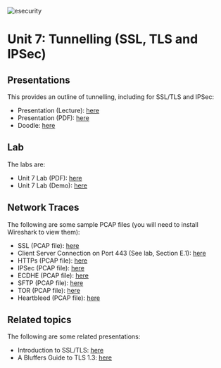 ![esecurity](https://raw.githubusercontent.com/billbuchanan/esecurity/master/z_associated/esecurity_graphics.jpg)

#  Unit 7: Tunnelling (SSL, TLS and IPSec)

## Presentations
This provides an outline of tunnelling, including for SSL/TLS and IPSec:

* Presentation (Lecture): [here](https://www.youtube.com/watch?v=73ZNispJuy0)
* Presentation (PDF): [here](https://github.com/billbuchanan/esecurity/blob/master/unit07_tunnelling/lecture/unit07_tunnelling.pdf)
* Doodle: [here](https://www.youtube.com/watch?v=QEuzoXECf-c)


## Lab
The labs are:

* Unit 7 Lab (PDF): [here](https://github.com/billbuchanan/esecurity/blob/master/unit07_tunnelling/lab/new_lab07.pdf)
* Unit 7 Lab (Demo): [here](https://youtu.be/ASCDJq4Wy9Y)

## Network Traces

The following are some sample PCAP files (you will need to install Wireshark to view them):

* SSL (PCAP file): [here](https://asecuritysite.com/log/ssl.zip)
* Client Server Connection on Port 443 (See lab, Section E.1): [here](https://asecuritysite.com/public/port_443_client_server.zip)
* HTTPs (PCAP file): [here](https://asecuritysite.com/log/https.zip)
* IPSec (PCAP file): [here](https://asecuritysite.com/log/ipsec.zip)
* ECDHE (PCAP file): [here](https://asecuritysite.com/log/ssl_ecdhe.zip)
* SFTP (PCAP file): [here](https://asecuritysite.com/log/sftp.zip)
* TOR (PCAP file): [here](https://asecuritysite.com/log/tor.zip)
* Heartbleed (PCAP file): [here](https://asecuritysite.com/log/heart.zip)

## Related topics

The following are some related presentations:

* Introduction to SSL/TLS: [here]()
* A Bluffers Guide to TLS 1.3: [here](https://medium.com/coinmonks/a-bluffers-guide-to-tls-1-3-330b0fd3e65e?sk=0d27c8187f7b7fdf060ae46f2389f568)

